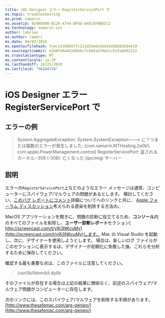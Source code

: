 ```yaml
---
title: iOS Designer エラー RegisterServicePort で
ms.topic: troubleshooting
ms.prod: xamarin
ms.assetid: 929A0080-B126-4744-BF88-A4A1EFBB6CC2
ms.technology: xamarin-ios
author: lobrien
ms.author: laobri
ms.date: 04/03/2018
ms.openlocfilehash: fc4c143d6b5f7c211d24e6e3ed2ed3bb8d264410
ms.sourcegitcommit: e268fd44422d0bbc7c944a678e2cc633a0493122
ms.translationtype: MT
ms.contentlocale: ja-JP
ms.lasthandoff: 10/25/2018
ms.locfileid: "50104728"
---
```

# <a name="ios-designer-error-with-registerserviceport"></a>iOS Designer エラー RegisterServicePort で

## <a name="sample-error"></a>エラーの例
> System.AggregateException: System.SystemException---> に 1 つまたは複数のエラーが発生しました: (com.xamarin.MTHosting.2a0b1、com.apple.PowerManagement.control) RegisterServicePort: 返されるカーネル:-308 (-308): 亡くなった (ipc/mig) サーバー

## <a name="explanation"></a>説明
エラーの`RegisterServicePort`上などのようなエラー メッセージは通常、コンピューターにスパイウェア/マルウェアの問題があるとします。 検討してください、[このバグ レポートにコメント](https://bugzilla.xamarin.com/show_bug.cgi?id=21907#c4)詳細についてへのリンクと共に、 [Apple フォーラム ディスカッション](https://discussions.apple.com/thread/5596008)考えられる感染を削除する方法の。 

MacOS アプリケーションを開きに、問題の診断に役立てるため、**コンソール**内のすべてのファイルを削除し、**ユーザー診断レポート**セクション[ http://screencast.com/t/y9i3NKcuMy](http://screencast.com/t/y9i3NKcuMy)します。 Mac の Visual Studio を起動し、次に、デザイナーを使用しようとします。 場合は、新しいログ ファイルがこのセクションに表示するは、デザイナーが初期化に失敗した後、これらを分析するために保存してください。  

確認する最も重要な点は、このファイルに注意してください。 
> /usr/lib/libimckit.dylib

そのファイルが存在する場合は上記の結果に関係なく、前述のスパイウェア/マルウェア問題がコンピューターに存在します。  

次のリンクには、このスパイウェア/マルウェアを削除する手順があります。 [http://www.thesafemac.com/arg-genieo/](http://www.thesafemac.com/arg-genieo/)  

